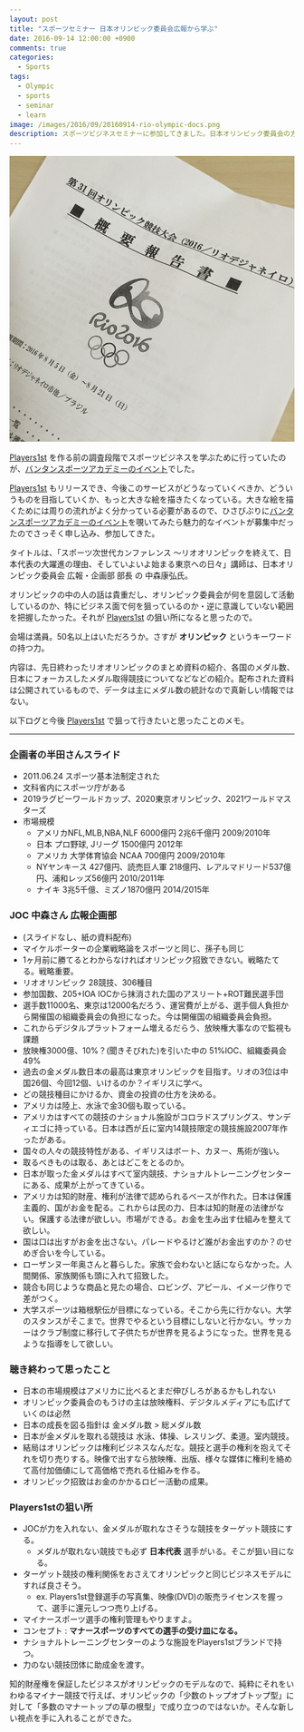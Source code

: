 ```yaml
---
layout: post
title: "スポーツセミナー 日本オリンピック委員会広報から学ぶ"
date: 2016-09-14 12:00:00 +0900
comments: true
categories:
  - Sports
tags:
  - Olympic
  - sports
  - seminar
  - learn
image: /images/2016/09/20160914-rio-olympic-docs.png
description: スポーツビジネスセミナーに参加してきました。日本オリンピック委員会の方が講師で「リオオリンピックを終えて、日本代表の大躍進の理由、そしていよいよ始まる東京への日々」というタイトルです。
---
```

![Docs](/images/2016/09/20160914-rio-olympic-docs.png)

[Players1st][] を作る前の調査段階でスポーツビジネスを学ぶために行っていたのが、[バンタンスポーツアカデミーのイベント][]でした。

[Players1st][] もリリースでき、今後このサービスがどうなっていくべきか、どういうものを目指していくか、もっと大きな絵を描きたくなっている。大きな絵を描くためには周りの流れがよく分かっている必要があるので、ひさびぶりに[バンタンスポーツアカデミーのイベント][]を覗いてみたら魅力的なイベントが募集中だったのでさっそく申し込み、参加してきた。

タイトルは、「スポーツ次世代カンファレンス 〜リオオリンピックを終えて、日本代表の大躍進の理由、そしていよいよ始まる東京への日々」講師は、日本オリンピック委員会 広報・企画部 部長 の 中森康弘氏。

オリンピックの中の人の話は貴重だし、オリンピック委員会が何を意図して活動しているのか、特にビジネス面で何を狙っているのか・逆に意識していない範囲を把握したかった。それが [Players1st][] の狙い所になると思ったので。

会場は満員。50名以上はいただろうか。さすが **オリンピック** というキーワードの持つ力。

内容は、先日終わったリオオリンピックのまとめ資料の紹介、各国のメダル数、日本にフォーカスしたメダル取得競技についてなどなどの紹介。配布された資料は公開されているもので、データは主にメダル数の統計なので真新しい情報ではない。

以下ログと今後 [Players1st][] で狙って行きたいと思ったことのメモ。

<!-- more -->

<hr>

### 企画者の半田さんスライド

- 2011.06.24 スポーツ基本法制定された
- 文科省内にスポーツ庁がある
- 2019ラグビーワールドカップ、2020東京オリンピック、2021ワールドマスターズ
- 市場規模
    - アメリカNFL,MLB,NBA,NLF 6000億円 2兆6千億円 2009/2010年
    - 日本 プロ野球, Jリーグ 1500億円 2012年
    - アメリカ 大学体育協会 NCAA 700億円 2009/2010年
    - NYヤンキース 427億円、読売巨人軍 218億円、レアルマドリード537億円、浦和レッズ56億円 2010/2011年
    - ナイキ 3兆5千億、ミズノ1870億円 2014/2015年

### JOC 中森さん 広報企画部

- (スライドなし、紙の資料配布)
- マイケルポーターの企業戦略論をスポーツと同じ、孫子も同じ
- 1ヶ月前に勝てるとわからなければオリンピック招致できない。戦略たてる。戦略重要。
- リオオリンピック 28競技、306種目
- 参加国数、205+IOA IOCから抹消された国のアスリート+ROT難民選手団
- 選手数11000名、東京は12000名だろう、運営費が上がる、選手個人負担から開催国の組織委員会の負担になった。今は開催国の組織委員会負担。
- これからデジタルプラットフォーム増えるだらう、放映権大事なので監視も課題
- 放映権3000億、10%？(聞きそびれた)を引いた中の 51%IOC、組織委員会49%
- 過去の金メダル数日本の最高は東京オリンピックを目指す。リオの3位は中国26個、今回12個、いけるのか？イギリスに学べ。
- どの競技種目にかけるか、資金の投資の仕方を決める。
- アメリカは陸上、水泳で金30個も取っている。
- アメリカはすべての競技のナショナル施設がコロラドスプリングス、サンディエゴに持っている。日本は西が丘に室内14競技限定の競技施設2007年作ったがある。
- 国々の人々の競技特性がある、イギリスはボート、カヌー、馬術が強い。
- 取るべきものは取る、あとはどこをとるのか。
- 日本が取った金メダルはすべて室内競技、ナショナルトレーニングセンターにある、成果が上がってきている。
- アメリカは知的財産、権利が法律で認められるベースが作れた。日本は保護主義的、国がお金を配る。これからは民の力、日本は知的財産の法律がない。保護する法律が欲しい。市場ができる。お金を生み出す仕組みを整えて欲しい。
- 国は口は出すがお金を出さない。パレードやるけど誰がお金出すのか？のせめぎ合いを今している。
- ローザンヌ一年奥さんと暮らした。家族で会わないと話にならなかった。人間関係、家族関係も頭に入れて招致した。
- 競合も同じような商品と見たの場合、ロビング、アピール、イメージ作りで差がつく。
- 大学スポーツは箱根駅伝が目標になっている。そこから先に行かない。大学のスタンスがそこまで。世界でやるという目標にしないと行かない。サッカーはクラブ制度に移行して子供たちが世界を見るようになった。世界を見るような指導をして欲しい。

### 聴き終わって思ったこと

- 日本の市場規模はアメリカに比べるとまだ伸びしろがあるかもしれない
- オリンピック委員会のもうけの主は放映権料、デジタルメディアにも広げていくのは必然
- 日本の成長を図る指針は 金メダル数 > 総メダル数
- 日本が金メダルを取れる競技は 水泳、体操、レスリング、柔道。室内競技。
- 結局はオリンピックは権利ビジネスなんだな。競技と選手の権利を抱えてそれを切り売りする。映像で出すなら放映権、出版、様々な媒体に権利を絡めて高付加価値にして高価格で売れる仕組みを作る。
- オリンピック招致はお金のかかるロビー活動の成果。

### Players1stの狙い所
- JOCが力を入れない、金メダルが取れなさそうな競技をターゲット競技にする。
    - メダルが取れない競技でも必ず **日本代表** 選手がいる。そこが狙い目になる。
- ターゲット競技の権利関係をおさえてオリンピックと同じビジネスモデルにすれば良さそう。
    - ex. Players1st登録選手の写真集、映像(DVD)の販売ライセンスを握って、選手に還元しつつ売り上げる。
- マイナースポーツ選手の権利管理もやりますよ。
- コンセプト : **マナースポーツのすべての選手の受け皿になる。**
- ナショナルトレーニングセンターのような施設をPlayers1stブランドで持つ。
- 力のない競技団体に助成金を渡す。

知的財産権を保証したビジネスがオリンピックのモデルなので、純粋にそれをいわゆるマイナー競技で行えば、オリンピックの「少数のトップオブトップ型」に対して「多数のマナートップの草の根型」で成り立つのではないか。そんな新しい視点を手に入れることができた。


[バンタンスポーツアカデミーのイベント]: http://www.vantan-sports.com/event/
[Players1st]: https://players1.st/
